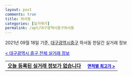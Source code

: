 ```yaml
---
layout: post
comments: true
title: 하서동
categories: [실거래가]
permalink: /apt/대구광역시중구하서동
---
```


2021년 09월 18일 기준, <a href="/apt/대구광역시중구">대구광역시중구</a> 하서동 한달간 실거래 정보

<a style="color: blue;" href="/apt/대구광역시중구">< 대구광역시 중구 전체 실거래 정보</a>
<!---- start ---->
<table>
  <tr>
    <td colspan="4" style="font-weight: bold;"><a href="/apt/대구광역시중구하서동{name_without_space}">오늘 등록된 실거래 정보가 없습니다</a> &nbsp;&nbsp;&nbsp; <a style="color: blue; font-size: smaller;" href="/apt/대구광역시중구하서동{name_without_space}">면적별 최고가 ></a></td>
  </tr>
    
</table>
<!---- end ---->
    